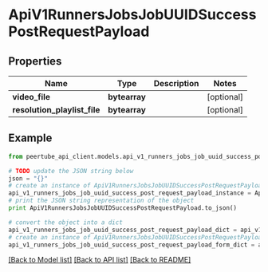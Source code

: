 # ApiV1RunnersJobsJobUUIDSuccessPostRequestPayload


## Properties
Name | Type | Description | Notes
------------ | ------------- | ------------- | -------------
**video_file** | **bytearray** |  | [optional] 
**resolution_playlist_file** | **bytearray** |  | [optional] 

## Example

```python
from peertube_api_client.models.api_v1_runners_jobs_job_uuid_success_post_request_payload import ApiV1RunnersJobsJobUUIDSuccessPostRequestPayload

# TODO update the JSON string below
json = "{}"
# create an instance of ApiV1RunnersJobsJobUUIDSuccessPostRequestPayload from a JSON string
api_v1_runners_jobs_job_uuid_success_post_request_payload_instance = ApiV1RunnersJobsJobUUIDSuccessPostRequestPayload.from_json(json)
# print the JSON string representation of the object
print ApiV1RunnersJobsJobUUIDSuccessPostRequestPayload.to_json()

# convert the object into a dict
api_v1_runners_jobs_job_uuid_success_post_request_payload_dict = api_v1_runners_jobs_job_uuid_success_post_request_payload_instance.to_dict()
# create an instance of ApiV1RunnersJobsJobUUIDSuccessPostRequestPayload from a dict
api_v1_runners_jobs_job_uuid_success_post_request_payload_form_dict = api_v1_runners_jobs_job_uuid_success_post_request_payload.from_dict(api_v1_runners_jobs_job_uuid_success_post_request_payload_dict)
```
[[Back to Model list]](../README.md#documentation-for-models) [[Back to API list]](../README.md#documentation-for-api-endpoints) [[Back to README]](../README.md)


